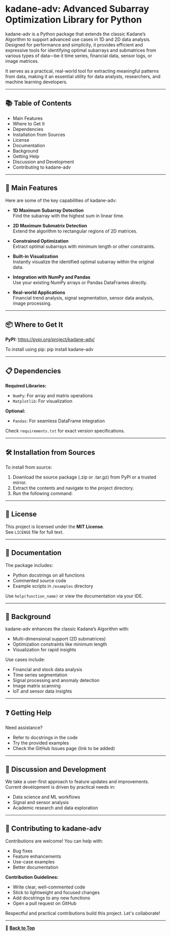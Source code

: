# kadane-adv: Advanced Subarray Optimization Library for Python

kadane-adv is a Python package that extends the classic Kadane’s Algorithm to support advanced use cases in 1D and 2D data analysis. Designed for performance and simplicity, it provides efficient and expressive tools for identifying optimal subarrays and submatrices from various types of data—be it time series, financial data, sensor logs, or image matrices.

It serves as a practical, real-world tool for extracting meaningful patterns from data, making it an essential utility for data analysts, researchers, and machine learning developers.

---

## 📚 Table of Contents

- Main Features  
- Where to Get It  
- Dependencies  
- Installation from Sources  
- License  
- Documentation  
- Background  
- Getting Help  
- Discussion and Development  
- Contributing to kadane-adv

---

## 🚀 Main Features

Here are some of the key capabilities of kadane-adv:

- **1D Maximum Subarray Detection**  
  Find the subarray with the highest sum in linear time.

- **2D Maximum Submatrix Detection**  
  Extend the algorithm to rectangular regions of 2D matrices.

- **Constrained Optimization**  
  Extract optimal subarrays with minimum length or other constraints.

- **Built-in Visualization**  
  Instantly visualize the identified optimal subarray within the original data.

- **Integration with NumPy and Pandas**  
  Use your existing NumPy arrays or Pandas DataFrames directly.

- **Real-world Applications**  
  Financial trend analysis, signal segmentation, sensor data analysis, image processing.

---

## 📦 Where to Get It

**PyPI:** https://pypi.org/project/kadane-adv/

To install using pip: 
pip install kadane-adv

---

## 📋 Dependencies

**Required Libraries:**

- `NumPy`: For array and matrix operations  
- `Matplotlib`: For visualization  

**Optional:**

- `Pandas`: For seamless DataFrame integration

Check `requirements.txt` for exact version specifications.

---

## 🛠 Installation from Sources

To install from source:

1. Download the source package (.zip or .tar.gz) from PyPI or a trusted mirror.  
2. Extract the contents and navigate to the project directory.  
3. Run the following command:


---

## 📄 License

This project is licensed under the **MIT License**.  
See `LICENSE` file for full text.

---

## 📖 Documentation

The package includes:

- Python docstrings on all functions  
- Commented source code  
- Example scripts in `/examples` directory

Use `help(function_name)` or view the documentation via your IDE.

---

## 🧠 Background

kadane-adv enhances the classic Kadane’s Algorithm with:

- Multi-dimensional support (2D submatrices)  
- Optimization constraints like minimum length  
- Visualization for rapid insights  

Use cases include:

- Financial and stock data analysis  
- Time series segmentation  
- Signal processing and anomaly detection  
- Image matrix scanning  
- IoT and sensor data insights

---

## ❓ Getting Help

Need assistance?

- Refer to docstrings in the code  
- Try the provided examples  
- Check the GitHub Issues page (link to be added)

---

## 💬 Discussion and Development

We take a user-first approach to feature updates and improvements.  
Current development is driven by practical needs in:

- Data science and ML workflows  
- Signal and sensor analysis  
- Academic research and data exploration  

---

## 🤝 Contributing to kadane-adv

Contributions are welcome! You can help with:

- Bug fixes  
- Feature enhancements  
- Use-case examples  
- Better documentation

**Contribution Guidelines:**

- Write clear, well-commented code  
- Stick to lightweight and focused changes  
- Add docstrings to any new functions  
- Open a pull request on GitHub

Respectful and practical contributions build this project. Let's collaborate!

---

🔼 **[Back to Top](#kadane-adv-advanced-subarray-optimization-library-for-python)**





